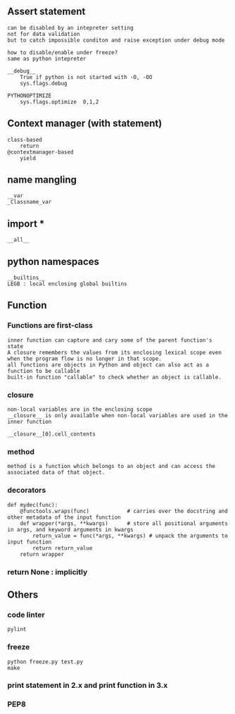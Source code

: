 ## Assert statement
    can be disabled by an intepreter setting
    not for data validation
    but to catch impossible conditon and raise exception under debug mode
    
    how to disable/enable under freeze?
    same as python intepreter

    __debug__
        True if python is not started with -O, -OO
        sys.flags.debug

    PYTHONOPTIMIZE
        sys.flags.optimize  0,1,2

## Context manager (with statement)
    class-based 
        return
    @contextmanager-based
        yield
    
## name mangling
    __var
    _Classname_var
    
## import *
    __all__
    

## python namespaces
    __builtins__
    LEGB : local enclosing global builtins
    
## Function
  ### Functions are first-class
    inner function can capture and cary some of the parent function's state
    A closure remembers the values from its enclosing lexical scope even when the program flow is no longer in that scope.
    all functions are objects in Python and object can also act as a function to be callable
    built-in function "callable" to check whether an object is callable.
    
  ### closure
    non-local variables are in the enclosing scope
    __closure__ is only available when non-local variables are used in the inner function
    
    __closure__[0].cell_contents
  
  ### method
    method is a function which belongs to an object and can access the associated data of that object.
   
  ### decorators
    def mydec(func):
        @functools.wraps(func)            # carries over the docstring and other metadata of the input function
        def wrapper(*args, **kwargs)      # store all positional arguments in args, and keyword arguments in kwargs
            return_value = func(*args, **kwargs) # unpack the arguments to input function
            return return_value
        return wrapper
  ### return None : implicitly
  
## Others
### code linter
    pylint
    
### freeze
    python freeze.py test.py
    make
    
### print statement in 2.x and print function in 3.x

### PEP8
